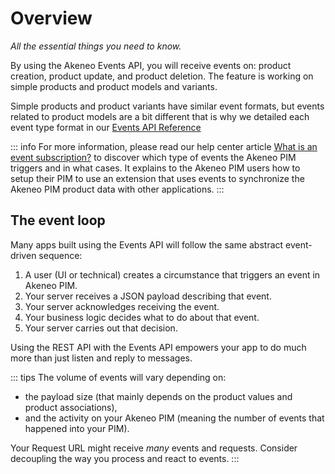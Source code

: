 # Overview

_All the essential things you need to know._

By using the Akeneo Events API, you will receive events on: product creation, product update, and product deletion. 
The feature is working on simple products and product models and variants. 

Simple products and product variants have similar event formats, but events related to product models are a bit different that is why we detailed each event type format in our [Events API Reference](../events-reference/events-reference-serenity/product-models.html)

::: info 
For more information, please read our help center article [What is an event subscription?](https://help.akeneo.com/pim/serenity/articles/what-is-an-event-subscription.html) to discover which type of events the Akeneo PIM triggers and in what cases. 
It explains to the Akeneo PIM users how to setup their PIM to use an extension that uses events to synchronize the Akeneo PIM product data with other applications. 
::: 

## The event loop

Many apps built using the Events API will follow the same abstract event-driven sequence:

1. A user (UI or technical) creates a circumstance that triggers an event in Akeneo PIM.
2. Your server receives a JSON payload describing that event.
3. Your server acknowledges receiving the event.
4. Your business logic decides what to do about that event.
5. Your server carries out that decision.

Using the REST API with the Events API empowers your app to do much more than just listen and reply to messages.

::: tips
The volume of events will vary depending on:
- the payload size (that mainly depends on the product values and product associations),
- and the activity on your Akeneo PIM (meaning the number of events that happened into your PIM).

Your Request URL might receive *many* events and requests. Consider decoupling the way you process and react to events.
:::
